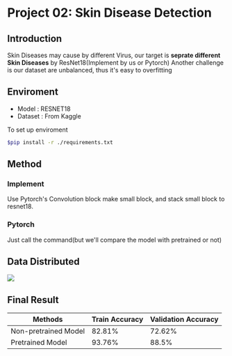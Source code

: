 # Project 02: Skin Disease Detection

## Introduction

Skin Diseases may cause by different Virus, our target is 
**seprate different Skin Diseases** by ResNet18(Implement by us or Pytorch)
Another challenge is our dataset are unbalanced, thus it's easy to overfitting
## Enviroment
- Model : RESNET18
- Dataset : From Kaggle

To set up enviroment
```bash
$pip install -r ./requirements.txt
```

## Method

### Implement
Use Pytorch's Convolution block make small block, and stack small block to resnet18.

### Pytorch
Just call the command(but we'll compare the model with pretrained or not)
## Data Distributed

![](https://i.imgur.com/z67mkvY.png)

## Final Result
|Methods |Train Accuracy|Validation Accuracy|
|-|-|-|
|Non-pretrained Model|82.81%|72.62%|
|Pretrained Model|93.76%|88.5%|